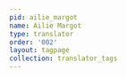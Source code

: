 ```yaml
---
pid: ailie_margot
name: Ailie Margot
type: translator
order: '002'
layout: tagpage
collection: translator_tags
---
```

